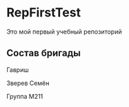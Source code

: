 # RepFirstTest
Это мой первый учебный репозиторий

## Состав бригады
Гавриш

Зверев Семён

Группа М211
